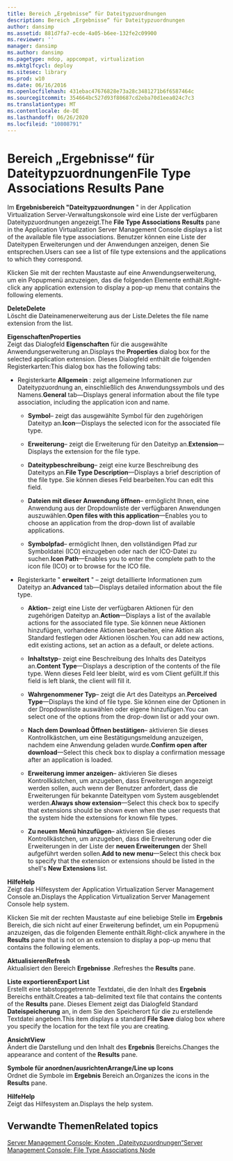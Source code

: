```yaml
---
title: Bereich „Ergebnisse“ für Dateitypzuordnungen
description: Bereich „Ergebnisse“ für Dateitypzuordnungen
author: dansimp
ms.assetid: 881d7fa7-ecde-4a05-b6ee-132fe2c09900
ms.reviewer: ''
manager: dansimp
ms.author: dansimp
ms.pagetype: mdop, appcompat, virtualization
ms.mktglfcycl: deploy
ms.sitesec: library
ms.prod: w10
ms.date: 06/16/2016
ms.openlocfilehash: 431ebac47676828e73a28c3481271b6f6587464c
ms.sourcegitcommit: 354664bc527d93f80687cd2eba70d1eea024c7c3
ms.translationtype: MT
ms.contentlocale: de-DE
ms.lasthandoff: 06/26/2020
ms.locfileid: "10808791"
---
```

# <span data-ttu-id="a9a6a-103">Bereich „Ergebnisse“ für Dateitypzuordnungen</span><span class="sxs-lookup"><span data-stu-id="a9a6a-103">File Type Associations Results Pane</span></span>


<span data-ttu-id="a9a6a-104">Im **Ergebnisbereich "Dateitypzuordnungen** " in der Application Virtualization Server-Verwaltungskonsole wird eine Liste der verfügbaren Dateitypzuordnungen angezeigt.</span><span class="sxs-lookup"><span data-stu-id="a9a6a-104">The **File Type Associations Results** pane in the Application Virtualization Server Management Console displays a list of the available file type associations.</span></span> <span data-ttu-id="a9a6a-105">Benutzer können eine Liste der Dateitypen Erweiterungen und der Anwendungen anzeigen, denen Sie entsprechen.</span><span class="sxs-lookup"><span data-stu-id="a9a6a-105">Users can see a list of file type extensions and the applications to which they correspond.</span></span>

<span data-ttu-id="a9a6a-106">Klicken Sie mit der rechten Maustaste auf eine Anwendungserweiterung, um ein Popupmenü anzuzeigen, das die folgenden Elemente enthält.</span><span class="sxs-lookup"><span data-stu-id="a9a6a-106">Right-click any application extension to display a pop-up menu that contains the following elements.</span></span>

<a href="" id="delete"></a>**<span data-ttu-id="a9a6a-107">Delete</span><span class="sxs-lookup"><span data-stu-id="a9a6a-107">Delete</span></span>**  
<span data-ttu-id="a9a6a-108">Löscht die Dateinamenerweiterung aus der Liste.</span><span class="sxs-lookup"><span data-stu-id="a9a6a-108">Deletes the file name extension from the list.</span></span>

<a href="" id="properties"></a>**<span data-ttu-id="a9a6a-109">Eigenschaften</span><span class="sxs-lookup"><span data-stu-id="a9a6a-109">Properties</span></span>**  
<span data-ttu-id="a9a6a-110">Zeigt das Dialogfeld **Eigenschaften** für die ausgewählte Anwendungserweiterung an.</span><span class="sxs-lookup"><span data-stu-id="a9a6a-110">Displays the **Properties** dialog box for the selected application extension.</span></span> <span data-ttu-id="a9a6a-111">Dieses Dialogfeld enthält die folgenden Registerkarten:</span><span class="sxs-lookup"><span data-stu-id="a9a6a-111">This dialog box has the following tabs:</span></span>

-   <span data-ttu-id="a9a6a-112">Registerkarte **Allgemein** : zeigt allgemeine Informationen zur Dateitypzuordnung an, einschließlich des Anwendungssymbols und des Namens.</span><span class="sxs-lookup"><span data-stu-id="a9a6a-112">**General** tab—Displays general information about the file type association, including the application icon and name.</span></span>

    -   <span data-ttu-id="a9a6a-113">**Symbol**– zeigt das ausgewählte Symbol für den zugehörigen Dateityp an.</span><span class="sxs-lookup"><span data-stu-id="a9a6a-113">**Icon**—Displays the selected icon for the associated file type.</span></span>

    -   <span data-ttu-id="a9a6a-114">**Erweiterung**– zeigt die Erweiterung für den Dateityp an.</span><span class="sxs-lookup"><span data-stu-id="a9a6a-114">**Extension**—Displays the extension for the file type.</span></span>

    -   <span data-ttu-id="a9a6a-115">**Dateitypbeschreibung**– zeigt eine kurze Beschreibung des Dateityps an.</span><span class="sxs-lookup"><span data-stu-id="a9a6a-115">**File Type Description**—Displays a brief description of the file type.</span></span> <span data-ttu-id="a9a6a-116">Sie können dieses Feld bearbeiten.</span><span class="sxs-lookup"><span data-stu-id="a9a6a-116">You can edit this field.</span></span>

    -   <span data-ttu-id="a9a6a-117">**Dateien mit dieser Anwendung öffnen**– ermöglicht Ihnen, eine Anwendung aus der Dropdownliste der verfügbaren Anwendungen auszuwählen.</span><span class="sxs-lookup"><span data-stu-id="a9a6a-117">**Open files with this application**—Enables you to choose an application from the drop-down list of available applications.</span></span>

    -   <span data-ttu-id="a9a6a-118">**Symbolpfad**– ermöglicht Ihnen, den vollständigen Pfad zur Symboldatei (ICO) einzugeben oder nach der ICO-Datei zu suchen.</span><span class="sxs-lookup"><span data-stu-id="a9a6a-118">**Icon Path**—Enables you to enter the complete path to the icon file (ICO) or to browse for the ICO file.</span></span>

-   <span data-ttu-id="a9a6a-119">Registerkarte " **erweitert** " – zeigt detaillierte Informationen zum Dateityp an.</span><span class="sxs-lookup"><span data-stu-id="a9a6a-119">**Advanced** tab—Displays detailed information about the file type.</span></span>

    -   <span data-ttu-id="a9a6a-120">**Aktion**– zeigt eine Liste der verfügbaren Aktionen für den zugehörigen Dateityp an.</span><span class="sxs-lookup"><span data-stu-id="a9a6a-120">**Action**—Displays a list of the available actions for the associated file type.</span></span> <span data-ttu-id="a9a6a-121">Sie können neue Aktionen hinzufügen, vorhandene Aktionen bearbeiten, eine Aktion als Standard festlegen oder Aktionen löschen.</span><span class="sxs-lookup"><span data-stu-id="a9a6a-121">You can add new actions, edit existing actions, set an action as a default, or delete actions.</span></span>

    -   <span data-ttu-id="a9a6a-122">**Inhaltstyp**– zeigt eine Beschreibung des Inhalts des Dateityps an.</span><span class="sxs-lookup"><span data-stu-id="a9a6a-122">**Content Type**—Displays a description of the contents of the file type.</span></span> <span data-ttu-id="a9a6a-123">Wenn dieses Feld leer bleibt, wird es vom Client gefüllt.</span><span class="sxs-lookup"><span data-stu-id="a9a6a-123">If this field is left blank, the client will fill it.</span></span>

    -   <span data-ttu-id="a9a6a-124">**Wahrgenommener Typ**– zeigt die Art des Dateityps an.</span><span class="sxs-lookup"><span data-stu-id="a9a6a-124">**Perceived Type**—Displays the kind of file type.</span></span> <span data-ttu-id="a9a6a-125">Sie können eine der Optionen in der Dropdownliste auswählen oder eigene hinzufügen.</span><span class="sxs-lookup"><span data-stu-id="a9a6a-125">You can select one of the options from the drop-down list or add your own.</span></span>

    -   <span data-ttu-id="a9a6a-126">**Nach dem Download Öffnen bestätigen**– aktivieren Sie dieses Kontrollkästchen, um eine Bestätigungsmeldung anzuzeigen, nachdem eine Anwendung geladen wurde.</span><span class="sxs-lookup"><span data-stu-id="a9a6a-126">**Confirm open after download**—Select this check box to display a confirmation message after an application is loaded.</span></span>

    -   <span data-ttu-id="a9a6a-127">**Erweiterung immer anzeigen**– aktivieren Sie dieses Kontrollkästchen, um anzugeben, dass Erweiterungen angezeigt werden sollen, auch wenn der Benutzer anfordert, dass die Erweiterungen für bekannte Dateitypen vom System ausgeblendet werden.</span><span class="sxs-lookup"><span data-stu-id="a9a6a-127">**Always show extension**—Select this check box to specify that extensions should be shown even when the user requests that the system hide the extensions for known file types.</span></span>

    -   <span data-ttu-id="a9a6a-128">**Zu neuem Menü hinzufügen**– aktivieren Sie dieses Kontrollkästchen, um anzugeben, dass die Erweiterung oder die Erweiterungen in der Liste der **neuen Erweiterungen** der Shell aufgeführt werden sollen.</span><span class="sxs-lookup"><span data-stu-id="a9a6a-128">**Add to new menu**—Select this check box to specify that the extension or extensions should be listed in the shell's **New Extensions** list.</span></span>

<a href="" id="help"></a>**<span data-ttu-id="a9a6a-129">Hilfe</span><span class="sxs-lookup"><span data-stu-id="a9a6a-129">Help</span></span>**  
<span data-ttu-id="a9a6a-130">Zeigt das Hilfesystem der Application Virtualization Server Management Console an.</span><span class="sxs-lookup"><span data-stu-id="a9a6a-130">Displays the Application Virtualization Server Management Console help system.</span></span>

<span data-ttu-id="a9a6a-131">Klicken Sie mit der rechten Maustaste auf eine beliebige Stelle im **Ergebnis** Bereich, die sich nicht auf einer Erweiterung befindet, um ein Popupmenü anzuzeigen, das die folgenden Elemente enthält.</span><span class="sxs-lookup"><span data-stu-id="a9a6a-131">Right-click anywhere in the **Results** pane that is not on an extension to display a pop-up menu that contains the following elements.</span></span>

<a href="" id="refresh"></a>**<span data-ttu-id="a9a6a-132">Aktualisieren</span><span class="sxs-lookup"><span data-stu-id="a9a6a-132">Refresh</span></span>**  
<span data-ttu-id="a9a6a-133">Aktualisiert den Bereich **Ergebnisse** .</span><span class="sxs-lookup"><span data-stu-id="a9a6a-133">Refreshes the **Results** pane.</span></span>

<a href="" id="export-list"></a>**<span data-ttu-id="a9a6a-134">Liste exportieren</span><span class="sxs-lookup"><span data-stu-id="a9a6a-134">Export List</span></span>**  
<span data-ttu-id="a9a6a-135">Erstellt eine tabstoppgetrennte Textdatei, die den Inhalt des **Ergebnis** Bereichs enthält.</span><span class="sxs-lookup"><span data-stu-id="a9a6a-135">Creates a tab-delimited text file that contains the contents of the **Results** pane.</span></span> <span data-ttu-id="a9a6a-136">Dieses Element zeigt das Dialogfeld Standard **Dateispeicherung** an, in dem Sie den Speicherort für die zu erstellende Textdatei angeben.</span><span class="sxs-lookup"><span data-stu-id="a9a6a-136">This item displays a standard **File Save** dialog box where you specify the location for the text file you are creating.</span></span>

<a href="" id="view"></a>**<span data-ttu-id="a9a6a-137">Ansicht</span><span class="sxs-lookup"><span data-stu-id="a9a6a-137">View</span></span>**  
<span data-ttu-id="a9a6a-138">Ändert die Darstellung und den Inhalt des **Ergebnis** Bereichs.</span><span class="sxs-lookup"><span data-stu-id="a9a6a-138">Changes the appearance and content of the **Results** pane.</span></span>

<a href="" id="arrange-line-up-icons"></a>**<span data-ttu-id="a9a6a-139">Symbole für anordnen/ausrichten</span><span class="sxs-lookup"><span data-stu-id="a9a6a-139">Arrange/Line up Icons</span></span>**  
<span data-ttu-id="a9a6a-140">Ordnet die Symbole im **Ergebnis** Bereich an.</span><span class="sxs-lookup"><span data-stu-id="a9a6a-140">Organizes the icons in the **Results** pane.</span></span>

<a href="" id="help"></a>**<span data-ttu-id="a9a6a-141">Hilfe</span><span class="sxs-lookup"><span data-stu-id="a9a6a-141">Help</span></span>**  
<span data-ttu-id="a9a6a-142">Zeigt das Hilfesystem an.</span><span class="sxs-lookup"><span data-stu-id="a9a6a-142">Displays the help system.</span></span>

## <span data-ttu-id="a9a6a-143">Verwandte Themen</span><span class="sxs-lookup"><span data-stu-id="a9a6a-143">Related topics</span></span>


[<span data-ttu-id="a9a6a-144">Server Management Console: Knoten „Dateitypzuordnungen“</span><span class="sxs-lookup"><span data-stu-id="a9a6a-144">Server Management Console: File Type Associations Node</span></span>](server-management-console-file-type-associations-node.md)

 

 





